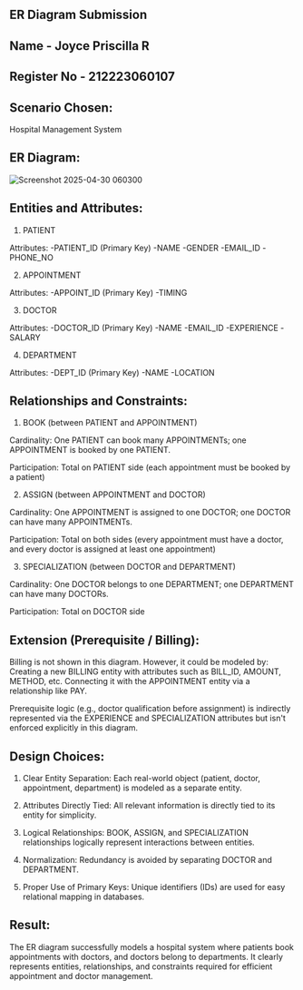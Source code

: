 ## ER Diagram Submission 
## Name - Joyce Priscilla R 
## Register No - 212223060107

## Scenario Chosen:
 Hospital Management System 

## ER Diagram:
![Screenshot 2025-04-30 060300](https://github.com/user-attachments/assets/796865d6-081d-4f4b-9139-1ebfeb7712c0)

## Entities and Attributes:

1. PATIENT
   
Attributes:
-PATIENT_ID (Primary Key)
-NAME
-GENDER
-EMAIL_ID
-PHONE_NO

2. APPOINTMENT

Attributes:
-APPOINT_ID (Primary Key)
-TIMING

3. DOCTOR
   
Attributes:
-DOCTOR_ID (Primary Key)
-NAME
-EMAIL_ID
-EXPERIENCE
-SALARY

4. DEPARTMENT

Attributes:
-DEPT_ID (Primary Key)
-NAME
-LOCATION

## Relationships and Constraints:


1. BOOK (between PATIENT and APPOINTMENT)

Cardinality: One PATIENT can book many APPOINTMENTs; one APPOINTMENT is booked by one PATIENT.

Participation: Total on PATIENT side (each appointment must be booked by a patient)


2. ASSIGN (between APPOINTMENT and DOCTOR)

Cardinality: One APPOINTMENT is assigned to one DOCTOR; one DOCTOR can have many APPOINTMENTs.

Participation: Total on both sides (every appointment must have a doctor, and every doctor is assigned at least one appointment)


3. SPECIALIZATION (between DOCTOR and DEPARTMENT)

Cardinality: One DOCTOR belongs to one DEPARTMENT; one DEPARTMENT can have many DOCTORs.

Participation: Total on DOCTOR side

## Extension (Prerequisite / Billing):

Billing is not shown in this diagram. However, it could be modeled by:
Creating a new BILLING entity with attributes such as BILL_ID, AMOUNT, METHOD, etc.
Connecting it with the APPOINTMENT entity via a relationship like PAY.

Prerequisite logic (e.g., doctor qualification before assignment) is indirectly represented via the EXPERIENCE and SPECIALIZATION attributes but isn't enforced explicitly in this diagram.

## Design Choices:

1. Clear Entity Separation: Each real-world object (patient, doctor, appointment, department) is modeled as a separate entity.

2. Attributes Directly Tied: All relevant information is directly tied to its entity for simplicity.

3. Logical Relationships: BOOK, ASSIGN, and SPECIALIZATION relationships logically represent interactions between entities.

4. Normalization: Redundancy is avoided by separating DOCTOR and DEPARTMENT.

5. Proper Use of Primary Keys: Unique identifiers (IDs) are used for easy relational mapping in databases.

## Result:

The ER diagram successfully models a hospital system where patients book appointments with doctors, and doctors belong to departments.
It clearly represents entities, relationships, and constraints required for efficient appointment and doctor management.
